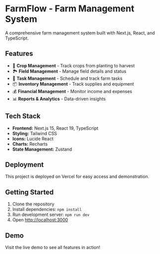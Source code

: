 # FarmFlow - Farm Management System

A comprehensive farm management system built with Next.js, React, and TypeScript.

## Features

- 🌾 **Crop Management** - Track crops from planting to harvest
- 🏞️ **Field Management** - Manage field details and status
- 📅 **Task Management** - Schedule and track farm tasks
- 📦 **Inventory Management** - Track supplies and equipment
- 💰 **Financial Management** - Monitor income and expenses
- 📊 **Reports & Analytics** - Data-driven insights

## Tech Stack

- **Frontend:** Next.js 15, React 19, TypeScript
- **Styling:** Tailwind CSS
- **Icons:** Lucide React
- **Charts:** Recharts
- **State Management:** Zustand

## Deployment

This project is deployed on Vercel for easy access and demonstration.

## Getting Started

1. Clone the repository
2. Install dependencies: `npm install`
3. Run development server: `npm run dev`
4. Open [http://localhost:3000](http://localhost:3000)

## Demo

Visit the live demo to see all features in action!
